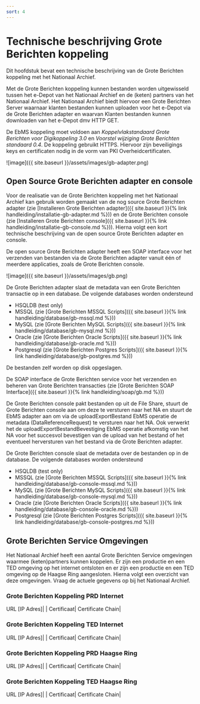 ```yaml
---
sort: 4
---
```


# Technische beschrijving Grote Berichten koppeling

Dit hoofdstuk bevat een technische beschrijving van de Grote Berichten koppeling met het Nationaal Archief.

Met de Grote Berichten koppeling kunnen bestanden worden uitgewisseld tussen het e-Depot van het Nationaal Archief en de (keten) partners van het Nationaal Archief. Het Nationaal Archief biedt hiervoor een Grote Berichten Server waarnaar klanten bestanden kunnen uploaden voor het e-Depot via de Grote Berichten adapter en waarvan Klanten bestanden kunnen downloaden van het e-Depot dmv HTTP GET.

De EbMS koppeling moet voldoen aan *Koppelvlakstandaard Grote Berichten voor Digikoppeling 3.0* en *Voorstel wijziging Grote Berichten standaard 0.4*. De koppeling gebruikt HTTPS. Hiervoor zijn beveiligings keys en certificaten nodig in de vorm van PKI Overheidcertificaten.

![image]({{ site.baseurl }}/assets/images/gb-adapter.png)

## Open Source Grote Berichten adapter en console
Voor de realisatie van de Grote Berichten koppeling met het Nationaal Archief kan gebruik worden gemaakt van de nog source Grote Berichten adapter (zie [Installeren Grote Berichten adapter]({{ site.baseurl }}{% link handleiding/installatie-gb-adapter.md %})) en de Grote Berichten console (zie [Installeren Grote Berichten console]({{ site.baseurl }}{% link handleiding/installatie-gb-console.md %})). Hierna volgt een kort technische beschrijving van de open source Grote Berichten adapter en console.

De open source Grote Berichten adapter heeft een SOAP interface voor het verzenden van bestanden via de Grote Berichten adapter vanuit één of meerdere applicaties, zoals de Grote Berichten console.

![image]({{ site.baseurl }}/assets/images/gb.png)

De Grote Berichten adapter slaat de metadata van een Grote Berichten transactie op in een database. De volgende databases worden ondersteund
- HSQLDB (test only)
- MSSQL (zie [Grote Berichten MSSQL Scripts]({{ site.baseurl }}{% link handleiding/database/gb-mssql.md %}))
- MySQL (zie [Grote Berichten MySQL Scripts]({{ site.baseurl }}{% link handleiding/database/gb-mysql.md %}))
- Oracle (zie [Grote Berichten Oracle Scripts]({{ site.baseurl }}{% link handleiding/database/gb-oracle.md %}))
- Postgresql (zie [Grote Berichten Postgres Scripts]({{ site.baseurl }}{% link handleiding/database/gb-postgres.md %}))

De bestanden zelf worden op disk opgeslagen.

De SOAP interface de Grote Berichten service voor het verzenden en beheren van Grote Berichten transacties (zie [Grote Berichten SOAP Interface]({{ site.baseurl }}{% link handleiding/soap/gb.md %}))

De Grote Berichten console pakt bestanden op uit de File Share, stuurt de Grote Berichten console aan om deze te versturen naar het NA en stuurt de EbMS adapter aan om via de uploadExportBestand EbMS operatie de metadata (DataReferenceRequest) te versturen naar het NA. Ook verwerkt het de uploadExportBestandBevestiging EbMS operatie afkomstig van het NA voor het succesvol bevestigen van de upload van het bestand of het eventueel herversturen van het bestand via de Grote Berichten adapter.

De Grote Berichten console slaat de metadata over de bestanden op in de database. De volgende databases worden ondersteund
- HSQLDB (test only)
- MSSQL (zie [Grote Berichten MSSQL Scripts]({{ site.baseurl }}{% link handleiding/database/gb-console-mssql.md %}))
- MySQL (zie [Grote Berichten MySQL Scripts]({{ site.baseurl }}{% link handleiding/database/gb-console-mysql.md %}))
- Oracle (zie [Grote Berichten Oracle Scripts]({{ site.baseurl }}{% link handleiding/database/gb-console-oracle.md %}))
- Postgresql (zie [Grote Berichten Postgres Scripts]({{ site.baseurl }}{% link handleiding/database/gb-console-postgres.md %}))

## Grote Berichten Service Omgevingen

Het Nationaal Archief heeft een aantal Grote Berichten Service omgevingen waarmee (keten)partners kunnen koppelen. Er zijn een productie en een TED omgeving op het internet ontsloten en er zijn een productie en een TED omgeving op de Haagse Ring aangesloten. Hierna volgt een overzicht van deze omgevingen. Vraag de actuele gegevens op bij het Nationaal Archief.

### Grote Berichten Koppeling PRD Internet

URL [IP Adres]|	|
Certificaat|
Certificate Chain|

### Grote Berichten Koppeling TED Internet

URL [IP Adres]|	|
Certificaat|
Certificate Chain|

### Grote Berichten Koppeling PRD Haagse Ring

URL [IP Adres]|	|
Certificaat|
Certificate Chain|

### Grote Berichten Koppeling TED Haagse Ring

URL [IP Adres]|	|
Certificaat|
Certificate Chain|
